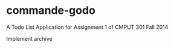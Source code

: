 commande-godo
=============

A Todo List Application for Assignment 1 of CMPUT 301 Fall 2014

Implement archive
